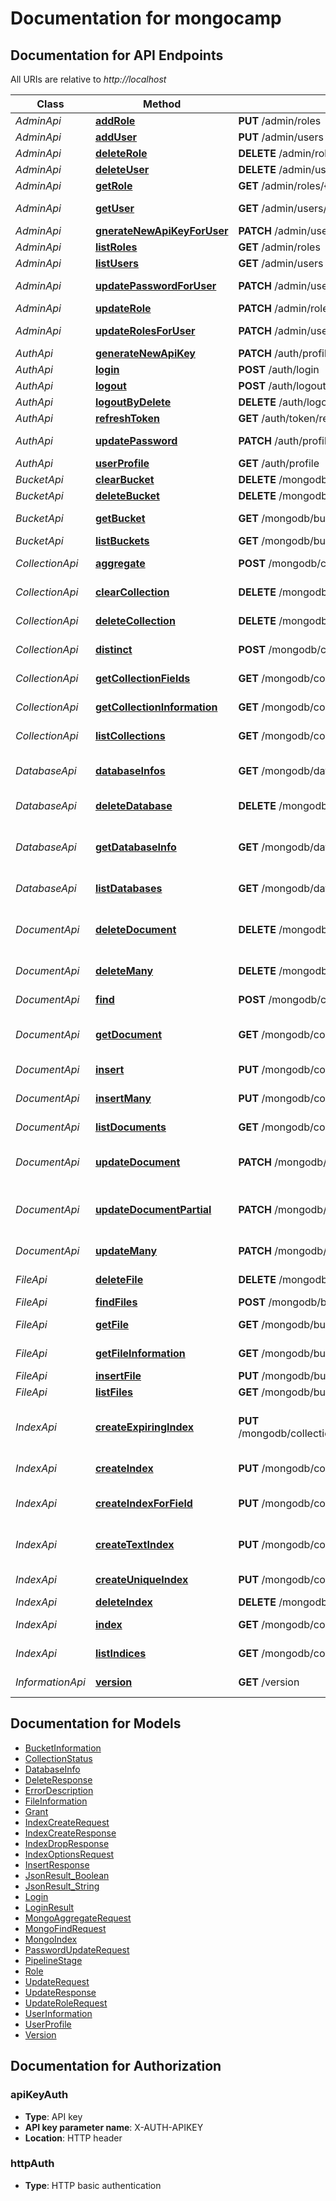 # Documentation for mongocamp

<a name="documentation-for-api-endpoints"></a>
## Documentation for API Endpoints

All URIs are relative to *http://localhost*

Class | Method | HTTP request | Description
------------ | ------------- | ------------- | -------------
*AdminApi* | [**addRole**](Apis/AdminApi.md#addrole) | **PUT** /admin/roles | Add Role
*AdminApi* | [**addUser**](Apis/AdminApi.md#adduser) | **PUT** /admin/users | Add User
*AdminApi* | [**deleteRole**](Apis/AdminApi.md#deleterole) | **DELETE** /admin/roles/{roleName} | Delete Role
*AdminApi* | [**deleteUser**](Apis/AdminApi.md#deleteuser) | **DELETE** /admin/users/{userId} | Delete User
*AdminApi* | [**getRole**](Apis/AdminApi.md#getrole) | **GET** /admin/roles/{roleName} | Get Role
*AdminApi* | [**getUser**](Apis/AdminApi.md#getuser) | **GET** /admin/users/{userId} | UserProfile for userId
*AdminApi* | [**gnerateNewApiKeyForUser**](Apis/AdminApi.md#gneratenewapikeyforuser) | **PATCH** /admin/users/{userId}/apikey | Update ApiKey
*AdminApi* | [**listRoles**](Apis/AdminApi.md#listroles) | **GET** /admin/roles | List Roles
*AdminApi* | [**listUsers**](Apis/AdminApi.md#listusers) | **GET** /admin/users | List Users
*AdminApi* | [**updatePasswordForUser**](Apis/AdminApi.md#updatepasswordforuser) | **PATCH** /admin/users/{userId}/password | Update Password
*AdminApi* | [**updateRole**](Apis/AdminApi.md#updaterole) | **PATCH** /admin/roles/{roleName} | Update Role
*AdminApi* | [**updateRolesForUser**](Apis/AdminApi.md#updaterolesforuser) | **PATCH** /admin/users/{userId}/roles | Update User Roles
*AuthApi* | [**generateNewApiKey**](Apis/AuthApi.md#generatenewapikey) | **PATCH** /auth/profile/apikey | Update ApiKey
*AuthApi* | [**login**](Apis/AuthApi.md#login) | **POST** /auth/login | Login User
*AuthApi* | [**logout**](Apis/AuthApi.md#logout) | **POST** /auth/logout | Logout User
*AuthApi* | [**logoutByDelete**](Apis/AuthApi.md#logoutbydelete) | **DELETE** /auth/logout | Logout User
*AuthApi* | [**refreshToken**](Apis/AuthApi.md#refreshtoken) | **GET** /auth/token/refresh | Refresh User
*AuthApi* | [**updatePassword**](Apis/AuthApi.md#updatepassword) | **PATCH** /auth/profile/password | Update Password
*AuthApi* | [**userProfile**](Apis/AuthApi.md#userprofile) | **GET** /auth/profile | User Profile
*BucketApi* | [**clearBucket**](Apis/BucketApi.md#clearbucket) | **DELETE** /mongodb/buckets/{bucketName}/clear | Clear Bucket
*BucketApi* | [**deleteBucket**](Apis/BucketApi.md#deletebucket) | **DELETE** /mongodb/buckets/{bucketName} | Delete Bucket
*BucketApi* | [**getBucket**](Apis/BucketApi.md#getbucket) | **GET** /mongodb/buckets/{bucketName} | Bucket Information
*BucketApi* | [**listBuckets**](Apis/BucketApi.md#listbuckets) | **GET** /mongodb/buckets | List of Buckets
*CollectionApi* | [**aggregate**](Apis/CollectionApi.md#aggregate) | **POST** /mongodb/collections/{collectionName}/aggregate | Aggregate in Collection
*CollectionApi* | [**clearCollection**](Apis/CollectionApi.md#clearcollection) | **DELETE** /mongodb/collections/{collectionName}/clear | Clear Collection
*CollectionApi* | [**deleteCollection**](Apis/CollectionApi.md#deletecollection) | **DELETE** /mongodb/collections/{collectionName} | Delete Collection
*CollectionApi* | [**distinct**](Apis/CollectionApi.md#distinct) | **POST** /mongodb/collections/{collectionName}/distinct/{field} | Distinct in Collection
*CollectionApi* | [**getCollectionFields**](Apis/CollectionApi.md#getcollectionfields) | **GET** /mongodb/collections/{collectionName}/fields | Collection Fields
*CollectionApi* | [**getCollectionInformation**](Apis/CollectionApi.md#getcollectioninformation) | **GET** /mongodb/collections/{collectionName} | Collection Information
*CollectionApi* | [**listCollections**](Apis/CollectionApi.md#listcollections) | **GET** /mongodb/collections | List of Collections
*DatabaseApi* | [**databaseInfos**](Apis/DatabaseApi.md#databaseinfos) | **GET** /mongodb/databases/infos | List of Database Infos
*DatabaseApi* | [**deleteDatabase**](Apis/DatabaseApi.md#deletedatabase) | **DELETE** /mongodb/databases/{databaseName} | Delete Database
*DatabaseApi* | [**getDatabaseInfo**](Apis/DatabaseApi.md#getdatabaseinfo) | **GET** /mongodb/databases/{databaseName} | Database Infos of selected Database
*DatabaseApi* | [**listDatabases**](Apis/DatabaseApi.md#listdatabases) | **GET** /mongodb/databases | List of Databases
*DocumentApi* | [**deleteDocument**](Apis/DocumentApi.md#deletedocument) | **DELETE** /mongodb/collections/{collectionName}/documents/{documentId} | Delete Document from Collection
*DocumentApi* | [**deleteMany**](Apis/DocumentApi.md#deletemany) | **DELETE** /mongodb/collections/{collectionName}/documents/many/delete | Delete Many in Collection
*DocumentApi* | [**find**](Apis/DocumentApi.md#find) | **POST** /mongodb/collections/{collectionName}/documents | Documents in Collection
*DocumentApi* | [**getDocument**](Apis/DocumentApi.md#getdocument) | **GET** /mongodb/collections/{collectionName}/documents/{documentId} | Document from Collection
*DocumentApi* | [**insert**](Apis/DocumentApi.md#insert) | **PUT** /mongodb/collections/{collectionName}/documents | Insert Document
*DocumentApi* | [**insertMany**](Apis/DocumentApi.md#insertmany) | **PUT** /mongodb/collections/{collectionName}/documents/many/insert | Insert many Documents
*DocumentApi* | [**listDocuments**](Apis/DocumentApi.md#listdocuments) | **GET** /mongodb/collections/{collectionName}/documents | Documents in Collection
*DocumentApi* | [**updateDocument**](Apis/DocumentApi.md#updatedocument) | **PATCH** /mongodb/collections/{collectionName}/documents/{documentId} | Update Document in Collection
*DocumentApi* | [**updateDocumentPartial**](Apis/DocumentApi.md#updatedocumentpartial) | **PATCH** /mongodb/collections/{collectionName}/documents/{documentId}/partial | Update Document Parts in Collection
*DocumentApi* | [**updateMany**](Apis/DocumentApi.md#updatemany) | **PATCH** /mongodb/collections/{collectionName}/documents/many/update | Update many in Collection
*FileApi* | [**deleteFile**](Apis/FileApi.md#deletefile) | **DELETE** /mongodb/buckets/{bucketName}/files/{fileId} | Delete File from Bucket
*FileApi* | [**findFiles**](Apis/FileApi.md#findfiles) | **POST** /mongodb/buckets/{bucketName}/files | Files in Bucket
*FileApi* | [**getFile**](Apis/FileApi.md#getfile) | **GET** /mongodb/buckets/{bucketName}/files/{fileId}/file | File from Bucket
*FileApi* | [**getFileInformation**](Apis/FileApi.md#getfileinformation) | **GET** /mongodb/buckets/{bucketName}/files/{fileId} | FileInformation from Bucket
*FileApi* | [**insertFile**](Apis/FileApi.md#insertFile) | **PUT** /mongodb/buckets/{bucketName}/files | Insert File
*FileApi* | [**listFiles**](Apis/FileApi.md#listfiles) | **GET** /mongodb/buckets/{bucketName}/files | Files in Bucket
*IndexApi* | [**createExpiringIndex**](Apis/IndexApi.md#createexpiringindex) | **PUT** /mongodb/collections/{collectionName}/index/field/{fieldName}/{duration}/expiring | Create expiring Index by Field for Collection
*IndexApi* | [**createIndex**](Apis/IndexApi.md#createindex) | **PUT** /mongodb/collections/{collectionName}/index | Create Index for Collection
*IndexApi* | [**createIndexForField**](Apis/IndexApi.md#createindexforfield) | **PUT** /mongodb/collections/{collectionName}/index/field/{fieldName} | Create Index by Field for Collection
*IndexApi* | [**createTextIndex**](Apis/IndexApi.md#createtextindex) | **PUT** /mongodb/collections/{collectionName}/index/field/{fieldName}/text | Create text index by field for collection
*IndexApi* | [**createUniqueIndex**](Apis/IndexApi.md#createuniqueindex) | **PUT** /mongodb/collections/{collectionName}/index/field/{fieldName}/unique | Create Unique Index
*IndexApi* | [**deleteIndex**](Apis/IndexApi.md#deleteindex) | **DELETE** /mongodb/collections/{collectionName}/index/{indexName} | Delete Index
*IndexApi* | [**index**](Apis/IndexApi.md#index) | **GET** /mongodb/collections/{collectionName}/index/{indexName} | Index for Collection
*IndexApi* | [**listIndices**](Apis/IndexApi.md#listindices) | **GET** /mongodb/collections/{collectionName}/index | List Indices for Collection
*InformationApi* | [**version**](Apis/InformationApi.md#version) | **GET** /version | Version Information


<a name="documentation-for-models"></a>
## Documentation for Models

 - [BucketInformation](./Models/BucketInformation.md)
 - [CollectionStatus](./Models/CollectionStatus.md)
 - [DatabaseInfo](./Models/DatabaseInfo.md)
 - [DeleteResponse](./Models/DeleteResponse.md)
 - [ErrorDescription](./Models/ErrorDescription.md)
 - [FileInformation](./Models/FileInformation.md)
 - [Grant](./Models/Grant.md)
 - [IndexCreateRequest](./Models/IndexCreateRequest.md)
 - [IndexCreateResponse](./Models/IndexCreateResponse.md)
 - [IndexDropResponse](./Models/IndexDropResponse.md)
 - [IndexOptionsRequest](./Models/IndexOptionsRequest.md)
 - [InsertResponse](./Models/InsertResponse.md)
 - [JsonResult_Boolean](./Models/JsonResult_Boolean.md)
 - [JsonResult_String](./Models/JsonResult_String.md)
 - [Login](./Models/Login.md)
 - [LoginResult](./Models/LoginResult.md)
 - [MongoAggregateRequest](./Models/MongoAggregateRequest.md)
 - [MongoFindRequest](./Models/MongoFindRequest.md)
 - [MongoIndex](./Models/MongoIndex.md)
 - [PasswordUpdateRequest](./Models/PasswordUpdateRequest.md)
 - [PipelineStage](./Models/PipelineStage.md)
 - [Role](./Models/Role.md)
 - [UpdateRequest](./Models/UpdateRequest.md)
 - [UpdateResponse](./Models/UpdateResponse.md)
 - [UpdateRoleRequest](./Models/UpdateRoleRequest.md)
 - [UserInformation](./Models/UserInformation.md)
 - [UserProfile](./Models/UserProfile.md)
 - [Version](./Models/Version.md)


<a name="documentation-for-authorization"></a>
## Documentation for Authorization

<a name="apiKeyAuth"></a>
### apiKeyAuth

- **Type**: API key
- **API key parameter name**: X-AUTH-APIKEY
- **Location**: HTTP header

<a name="httpAuth"></a>
### httpAuth

- **Type**: HTTP basic authentication

